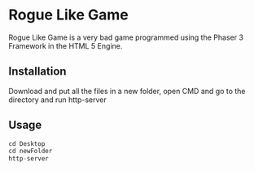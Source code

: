 # Rogue Like Game

Rogue Like Game is a very bad game programmed using the Phaser 3 Framework in the HTML 5 Engine.

## Installation

Download and put all the files in a new folder, open CMD and go to the directory and run http-server

## Usage

```python
cd Desktop
cd newFolder
http-server
```
